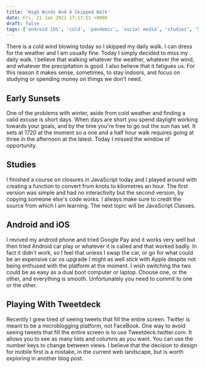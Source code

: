 ```yaml
---
title: 'High Winds And A Skipped Walk'
date: Fri, 21 Jan 2022 17:17:51 +0000
draft: false
tags: ['android iOS', 'cold', 'pandemic', 'social media', 'studies', 'Swiss walks', 'twitter', 'wind']
---
```


There is a cold wind blowing today so I skipped my daily walk. I can dress for the weather and I am usually fine. Today I simply decided to miss my daily walk. I believe that walking whatever the weather, whatever the wind, and whatever the precipitation is good. I also believe that it fatigues us. For this reason it makes sense, sometimes, to stay indoors, and focus on studying or spending money on things we don't need.

Early Sunsets
-------------

One of the problems with winter, aside from cold weather and finding a valid excuse is short days. When days are short you spend daylight working towards your goals, and by the time you're free to go out the sun has set. It sets at 1720 at the moment so a one and a half hour walk requires going at three in the afternoon at the latest. Today I missed the window of opportunity.

Studies
-------

I finished a course on closures in JavaScript today and I played around with creating a function to convert from knots to kilometres an hour. The first version was simple and had no interactivity but the second version, by copying someone else's code works. I always make sure to credit the source from which I am learning. The next topic will be JavaScript Classes.

Android and iOS
---------------

I revived my android phone and tried Google Pay and it works very well but then tried Android car play or whatever it is called and that worked badly. In fact it didn't work, so I feel that unless I swap the car, or go for what could be an expensive car os upgrade I might as well stick with Apple despite not being enthused with the platform at the moment. I wish switching the two could be as easy as a dual boot computer or laptop. Choose one, or the other, and everything is smooth. Unfortunately you need to commit to one or the other.

Playing With Tweetdeck
----------------------

Recently I grew tired of seeing tweets that fill the entire screen. Twitter is meant to be a microblogging platform, not FaceBook. One way to avoid seeing tweets that fill the entire screen is to use Tweetdeck.twitter.com. It allows you to see as many lists and columns as you want. You can use the number keys to change between views. I believe that the decision to design for mobile first is a mistake, in the current web landscape, but is worth exploring in another blog post.